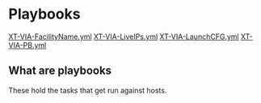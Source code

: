 # Playbooks

[XT-VIA-FacilityName.yml](/XT-VIA-FacilityName.yml.md)
[XT-VIA-LiveIPs.yml](/XT-VIA-LiveIPs.yml.md)
[XT-VIA-LaunchCFG.yml](/XT-VIA-LaunchCFG.yml.md)
[XT-VIA-PB.yml](/XT-VIA-PB.yml.md)


## What are playbooks

These hold the tasks that get run against hosts. 